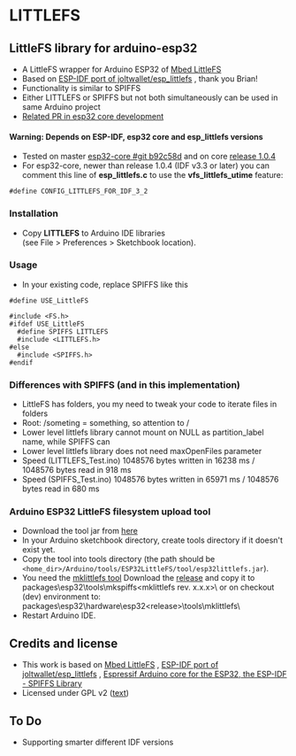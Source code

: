 # LITTLEFS

## LittleFS library for arduino-esp32

- A LittleFS wrapper for Arduino ESP32 of [Mbed LittleFS](https://github.com/ARMmbed/littlefs)
- Based on [ESP-IDF port of joltwallet/esp_littlefs](https://github.com/joltwallet/esp_littlefs) , thank you Brian!
- Functionality is similar to SPIFFS
- Either LITTLEFS or SPIFFS but not both simultaneously can be used in same Arduino project
- [Related PR in esp32 core development](https://github.com/espressif/arduino-esp32/pull/4096) 

#### Warning: Depends on ESP-IDF, esp32 core and esp_littlefs versions

- Tested on master [esp32-core #git b92c58d](https://github.com/espressif/arduino-esp32/commit/b92c58d74b151c7a3b56db4e78f2d3c90c16446f) and on core [release 1.0.4](https://github.com/espressif/arduino-esp32/releases/tag/1.0.4)
- For esp32-core, newer than release 1.0.4 (IDF v3.3 or later) you can comment this line of <b>esp_littlefs.c</b> to use the <b>vfs_littlefs_utime</b> feature:
```
#define CONFIG_LITTLEFS_FOR_IDF_3_2 
```

### Installation

- Copy <b>LITTLEFS</b> to Arduino IDE libraries
</br>(see File > Preferences > Sketchbook location). 

### Usage

- In your existing code, replace SPIFFS like this 
``` 
#define USE_LittleFS

#include <FS.h>
#ifdef USE_LittleFS
  #define SPIFFS LITTLEFS
  #include <LITTLEFS.h> 
#else
  #include <SPIFFS.h>
#endif 
 ```
### Differences with SPIFFS (and in this implementation)

- LittleFS has folders, you my need to tweak your code to iterate files in folders
- Root: /someting  = something, so attention to /
- Lower level littlefs library cannot mount on NULL as partition_label name, while SPIFFS can
- Lower level littlefs library does not need maxOpenFiles parameter
- Speed (LITTLEFS_Test.ino) 1048576 bytes written in 16238 ms / 1048576 bytes read in 918 ms
- Speed (SPIFFS_Test.ino)   1048576 bytes written in 65971 ms / 1048576 bytes read in 680 ms


### Arduino ESP32 LittleFS filesystem upload tool 

- Download the tool jar from [here](https://github.com/lorol/arduino-esp32littlefs-plugin/raw/master/src/bin/esp32littlefs.jar)
- In your Arduino sketchbook directory, create tools directory if it doesn't exist yet.
- Copy the tool into tools directory (the path should be ```<home_dir>/Arduino/tools/ESP32LittleFS/tool/esp32littlefs.jar```).
- You need the [mklittlefs tool](https://github.com/earlephilhower/mklittlefs)  Download the [release](https://github.com/earlephilhower/mklittlefs/releases) and copy it to 
packages\esp32\tools\mkspiffs\<mklittlefs rev. x.x.x>\ or on checkout (dev) environment to: packages\esp32\hardware\esp32\<release>\tools\mklittlefs\
- Restart Arduino IDE. 

## Credits and license

- This work is based on [Mbed LittleFS](https://github.com/ARMmbed/littlefs) , [ESP-IDF port of joltwallet/esp_littlefs](https://github.com/joltwallet/esp_littlefs) , [Espressif Arduino core for the ESP32, the ESP-IDF - SPIFFS Library](https://github.com/espressif/arduino-esp32/tree/master/libraries/SPIFFS)
- Licensed under GPL v2 ([text](LICENSE))

## To Do

- Supporting smarter different IDF versions 